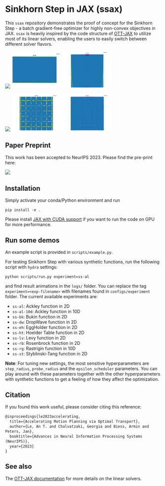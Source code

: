 # Sinkhorn Step in JAX (ssax)

This `ssax` repository demonstrates the proof of concept for the Sinkhorn Step - a batch gradient-free optimizer for highly non-convex objectives in JAX. `ssax` is heavily inspired by the code structure of [OTT-JAX](https://github.com/ott-jax/ott) to utilize most of its linear solvers, enabling the users to easily switch between different solver flavors.

<p float="middle">
  <img src="demos/ss-al_100000.gif" width="32%" />
  <img src="demos/ss-bk_100000.gif" width="32%" /> 
  <img src="demos/ss-rb_100000.gif" width="32%" />
</p>

<p float="middle">
  <img src="demos/ss-eh_100000.gif" width="32%" />
  <img src="demos/ss-ht_100000.gif" width="32%" /> 
  <img src="demos/ss-lv_100000.gif" width="32%" />
</p>

## Paper Preprint

This work has been accepted to NeurIPS 2023. Please find the pre-print here:

[<img src="https://img.shields.io/badge/arxiv-%23B31B1B.svg?&style=for-the-badge&logo=arxiv&logoColor=white" />](https://www.ias.informatik.tu-darmstadt.de/uploads/Team/AnThaiLe/mpot_preprint.pdf)

## Installation

Simply activate your conda/Python environment and run

```azure
pip install -e .
```

Please install [JAX with CUDA support](https://github.com/google/jax#installation) if you want to run the code on GPU for more performance.

## Run some demos

An example script is provided in `scripts/example.py`.

For testing Sinkhorn Step with various synthetic functions, run the following script with `hydra` settings:

```azure
python scripts/run.py experiment=ss-al
```

and find result animations in the `logs/` folder. You can replace the tag `experiment=<exp-filename>` with filenames found in `configs/experiment` folder. The current available experiments are:

- `ss-al`: Ackley function in 2D
- `ss-al-10d`: Ackley function in 10D
- `ss-bk`: Bukin function in 2D
- `ss-dw`: DropWave function in 2D
- `ss-eh`: EggHolder function in 2D
- `ss-ht`: Hoelder Table function in 2D
- `ss-lv`: Levy function in 2D
- `ss-rb`: Rosenbrock function in 2D
- `ss-rg`: Rastrigin function in 10D
- `ss-st`: Styblinski-Tang function in 2D

**Note**: For tuning new settings, the most sensitive hyperparameters are `step_radius`, `probe_radius` and the `epsilon_scheduler` parameters. You can play around with these parameters together with the other hyperparameters with synthetic functions to get a feeling of how they affect the optimization.

## Citation

If you found this work useful, please consider citing this reference:

```
@inproceedings{le2023accelerating,
  title={Accelerating Motion Planning via Optimal Transport},
  author={Le, An T. and Chalvatzaki, Georgia and Biess, Armin and Peters, Jan},
  booktitle={Advances in Neural Information Processing Systems (NeurIPS)},
  year={2023}
}
```

## See also

The [OTT-JAX documentation](https://ott-jax.readthedocs.io/en/latest/) for more details on the linear solvers.

